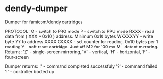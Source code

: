 # dendy-dumper
Dumper for famicom/dendy cartridges

PROTOCOL:
G - switch to PRG mode
P - switch to PPU mode
RXXX - read data from ( XXX * 0x10 ) address. Minimum 0x10 bytes
WXXXXYY - write byte YY to address XXXX
CXXXX - set counter for reading. 0x10 bytes per 1 reading
Y - soft reset cartridge. Just off M2 for 100 ms
M - detect mirroring. Returns: 'Z' - single-screen mirroring, 'V' - vertical, 'H' - horizontal, 'F' - four-screen

Dumper returns:
'.' - command completed successfuly
'?' - command failed
'!' - controller booted up

